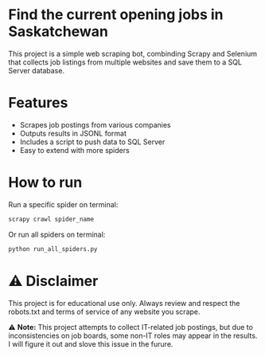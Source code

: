 # Find the current opening jobs in Saskatchewan

This project is a simple web scraping bot, combinding Scrapy and Selenium that collects job listings from multiple websites and save them to a SQL Server database.

# Features
- Scrapes job postings from various companies
- Outputs results in JSONL format
- Includes a script to push data to SQL Server
- Easy to extend with more spiders

# How to run
Run a specific spider on terminal:
```bash
scrapy crawl spider_name
```
Or run all spiders on terminal:
```bash
python run_all_spiders.py
```
# ⚠️ Disclaimer
This project is for educational use only. 
Always review and respect the robots.txt and terms of service of any website you scrape.

⚠️ **Note:** This project attempts to collect IT-related job postings, but due to inconsistencies on job boards, some non-IT roles may appear in the results. I will figure it out and slove this issue in the furure.
